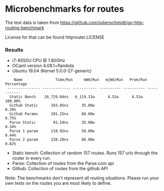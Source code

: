 # Microbenchmarks for routes

The test data is taken from https://github.com/julienschmidt/go-http-routing-benchmark

License for that can be found httprouter.LICENSE

### Results

* i7-8550U CPU @ 1.80GHz
* OCaml version 4.08.1+flambda
* Ubuntu 19.04 (Kernel 5.0.0-27-generic)

```
    Name               Time/Run     mWd/Run   mjWd/Run   Prom/Run   Percentage
 --------------- ------------- ----------- ---------- ---------- ------------
  Static Bench    26_729.04ns   6_119.12w      4.52w      4.52w      100.00%
  Github Static      103.85ns      35.00w                              0.39%
  Github Params      201.25ns      88.00w                              0.75%
  Parse Static        91.54ns      35.00w                              0.34%
  Parse 1 param      118.92ns      58.00w                              0.44%
  Parse 2 param      220.28ns      86.00w                              0.82%
```

* Static bench: Collection of random 157 routes. Runs 157 urls through the router in every run.
* Parse: Collection of routes from the Parse.com api
* Github: Collection of routes from the github API


Note: The benchmarks don't represent all routing situations.
Please run your own tests on the routes you are most likely to define.

